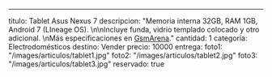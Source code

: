 ---
titulo: Tablet Asus Nexus 7
descripcion: "Memoria interna 32GB, RAM 1GB, Android 7 (LIneage OS). \n\nIncluye funda,
  vidrio templado colocado y otro adicional. \nMás especificaciones en [GsmArena](https://www.gsmarena.com/asus_google_nexus_7-4850.php)."
cantidad: 1
categoria: Electrodomésticos
destino: Vender
precio: 10000
entrega: 
foto1: "/images/articulos/tablet1.jpg"
foto2: "/images/articulos/tablet2.jpg"
foto3: "/images/articulos/tablet3.jpg"
reservado: true
